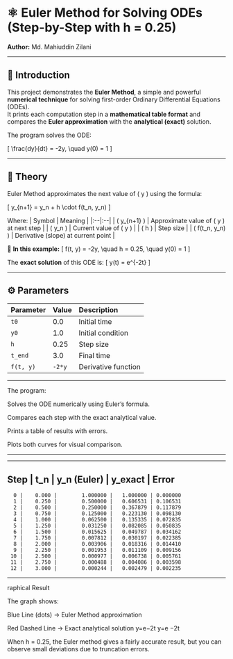 # ⚛️ Euler Method for Solving ODEs (Step-by-Step with h = 0.25)
**Author:** Md. Mahiuddin Zilani  

---

## 🧠 Introduction

This project demonstrates the **Euler Method**, a simple and powerful **numerical technique** for solving first-order Ordinary Differential Equations (ODEs).  
It prints each computation step in a **mathematical table format** and compares the **Euler approximation** with the **analytical (exact)** solution.

The program solves the ODE:

\[
\frac{dy}{dt} = -2y, \quad y(0) = 1
\]

---

## 📘 Theory

Euler Method approximates the next value of \( y \) using the formula:

\[
y_{n+1} = y_n + h \cdot f(t_n, y_n)
\]

Where:
| Symbol | Meaning |
|:--|:--|
| \( y_{n+1} \) | Approximate value of \( y \) at next step |
| \( y_n \) | Current value of \( y \) |
| \( h \) | Step size |
| \( f(t_n, y_n) \) | Derivative (slope) at current point |

🧩 **In this example:**
\[
f(t, y) = -2y, \quad h = 0.25, \quad y(0) = 1
\]

The **exact solution** of this ODE is:
\[
y(t) = e^{-2t}
\]

---

## ⚙️ Parameters

| Parameter | Value | Description |
|:--|:--|:--|
| `t0` | 0.0 | Initial time |
| `y0` | 1.0 | Initial condition |
| `h` | 0.25 | Step size |
| `t_end` | 3.0 | Final time |
| `f(t, y)` | `-2*y` | Derivative function |

---

The program:

Solves the ODE numerically using Euler’s formula.

Compares each step with the exact analytical value.

Prints a table of results with errors.

Plots both curves for visual comparison.

---
------------------------------------------------------
   Step |    t_n   |     y_n (Euler)   |   y_exact   |   Error
------------------------------------------------------
      0 |    0.000 |        1.000000 |   1.000000 | 0.000000
      1 |    0.250 |        0.500000 |   0.606531 | 0.106531
      2 |    0.500 |        0.250000 |   0.367879 | 0.117879
      3 |    0.750 |        0.125000 |   0.223130 | 0.098130
      4 |    1.000 |        0.062500 |   0.135335 | 0.072835
      5 |    1.250 |        0.031250 |   0.082085 | 0.050835
      6 |    1.500 |        0.015625 |   0.049787 | 0.034162
      7 |    1.750 |        0.007812 |   0.030197 | 0.022385
      8 |    2.000 |        0.003906 |   0.018316 | 0.014410
      9 |    2.250 |        0.001953 |   0.011109 | 0.009156
     10 |    2.500 |        0.000977 |   0.006738 | 0.005761
     11 |    2.750 |        0.000488 |   0.004086 | 0.003598
     12 |    3.000 |        0.000244 |   0.002479 | 0.002235
------------------------------------------------------

raphical Result

The graph shows:

Blue Line (dots) → Euler Method approximation

Red Dashed Line → Exact analytical solution 
y=e−2t
y=e
−2t

When h = 0.25, the Euler method gives a fairly accurate result, but you can observe small deviations due to truncation errors.
